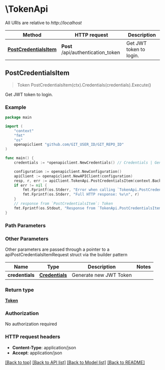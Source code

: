 # \TokenApi

All URIs are relative to *http://localhost*

Method | HTTP request | Description
------------- | ------------- | -------------
[**PostCredentialsItem**](TokenApi.md#PostCredentialsItem) | **Post** /api/authentication_token | Get JWT token to login.



## PostCredentialsItem

> Token PostCredentialsItem(ctx).Credentials(credentials).Execute()

Get JWT token to login.

### Example

```go
package main

import (
    "context"
    "fmt"
    "os"
    openapiclient "github.com/GIT_USER_ID/GIT_REPO_ID"
)

func main() {
    credentials := *openapiclient.NewCredentials() // Credentials | Generate new JWT Token (optional)

    configuration := openapiclient.NewConfiguration()
    apiClient := openapiclient.NewAPIClient(configuration)
    resp, r, err := apiClient.TokenApi.PostCredentialsItem(context.Background()).Credentials(credentials).Execute()
    if err != nil {
        fmt.Fprintf(os.Stderr, "Error when calling `TokenApi.PostCredentialsItem``: %v\n", err)
        fmt.Fprintf(os.Stderr, "Full HTTP response: %v\n", r)
    }
    // response from `PostCredentialsItem`: Token
    fmt.Fprintf(os.Stdout, "Response from `TokenApi.PostCredentialsItem`: %v\n", resp)
}
```

### Path Parameters



### Other Parameters

Other parameters are passed through a pointer to a apiPostCredentialsItemRequest struct via the builder pattern


Name | Type | Description  | Notes
------------- | ------------- | ------------- | -------------
 **credentials** | [**Credentials**](Credentials.md) | Generate new JWT Token | 

### Return type

[**Token**](Token.md)

### Authorization

No authorization required

### HTTP request headers

- **Content-Type**: application/json
- **Accept**: application/json

[[Back to top]](#) [[Back to API list]](../README.md#documentation-for-api-endpoints)
[[Back to Model list]](../README.md#documentation-for-models)
[[Back to README]](../README.md)

